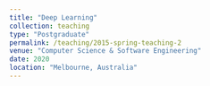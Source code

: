 ```yaml
---
title: "Deep Learning"
collection: teaching
type: "Postgraduate"
permalink: /teaching/2015-spring-teaching-2
venue: "Computer Science & Software Engineering"
date: 2020
location: "Melbourne, Australia"
---
```


